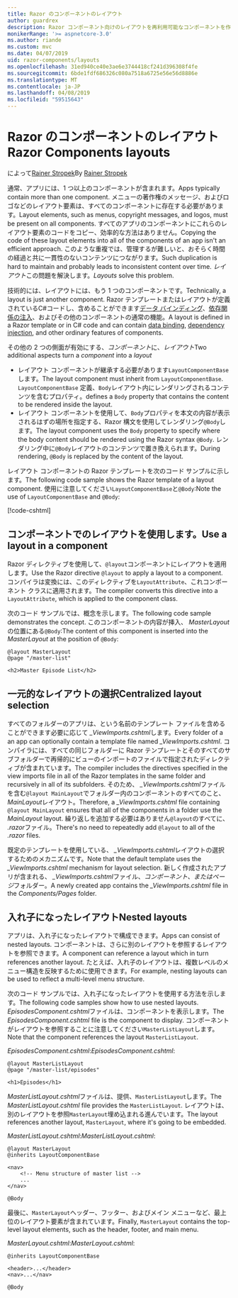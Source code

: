 ```yaml
---
title: Razor のコンポーネントのレイアウト
author: guardrex
description: Razor コンポーネント向けのレイアウトを再利用可能なコンポーネントを作成する方法について説明します。
monikerRange: '>= aspnetcore-3.0'
ms.author: riande
ms.custom: mvc
ms.date: 04/07/2019
uid: razor-components/layouts
ms.openlocfilehash: 31ed940ce40e3ae6e3744418cf241d396308f4fe
ms.sourcegitcommit: 6bde1fdf686326c080a7518a6725e56e56d8886e
ms.translationtype: MT
ms.contentlocale: ja-JP
ms.lasthandoff: 04/08/2019
ms.locfileid: "59515643"
---
```

# <a name="razor-components-layouts"></a><span data-ttu-id="46308-103">Razor のコンポーネントのレイアウト</span><span class="sxs-lookup"><span data-stu-id="46308-103">Razor Components layouts</span></span>

<span data-ttu-id="46308-104">によって[Rainer Stropek](https://www.timecockpit.com)</span><span class="sxs-lookup"><span data-stu-id="46308-104">By [Rainer Stropek](https://www.timecockpit.com)</span></span>

<span data-ttu-id="46308-105">通常、アプリには、1 つ以上のコンポーネントが含まれます。</span><span class="sxs-lookup"><span data-stu-id="46308-105">Apps typically contain more than one component.</span></span> <span data-ttu-id="46308-106">メニューの著作権のメッセージ、およびロゴなどのレイアウト要素は、すべてのコンポーネントに存在する必要があります。</span><span class="sxs-lookup"><span data-stu-id="46308-106">Layout elements, such as menus, copyright messages, and logos, must be present on all components.</span></span> <span data-ttu-id="46308-107">すべてのアプリのコンポーネントにこれらのレイアウト要素のコードをコピー、効率的な方法はありません。</span><span class="sxs-lookup"><span data-stu-id="46308-107">Copying the code of these layout elements into all of the components of an app isn't an efficient approach.</span></span> <span data-ttu-id="46308-108">このような重複では、管理するが難しいと、おそらく時間の経過と共に一貫性のないコンテンツにつながります。</span><span class="sxs-lookup"><span data-stu-id="46308-108">Such duplication is hard to maintain and probably leads to inconsistent content over time.</span></span> <span data-ttu-id="46308-109">*レイアウト*この問題を解決します。</span><span class="sxs-lookup"><span data-stu-id="46308-109">*Layouts* solve this problem.</span></span>

<span data-ttu-id="46308-110">技術的には、レイアウトには、もう 1 つのコンポーネントです。</span><span class="sxs-lookup"><span data-stu-id="46308-110">Technically, a layout is just another component.</span></span> <span data-ttu-id="46308-111">Razor テンプレートまたはレイアウトが定義されているC#コードし、含めることができます[データ バインディング](xref:razor-components/components#data-binding)、[依存関係の注入](xref:razor-components/dependency-injection)、およびその他のコンポーネントの通常の機能。</span><span class="sxs-lookup"><span data-stu-id="46308-111">A layout is defined in a Razor template or in C# code and can contain [data binding](xref:razor-components/components#data-binding), [dependency injection](xref:razor-components/dependency-injection), and other ordinary features of components.</span></span>

<span data-ttu-id="46308-112">その他の 2 つの側面が有効にする、*コンポーネント*に、*レイアウト*</span><span class="sxs-lookup"><span data-stu-id="46308-112">Two additional aspects turn a *component* into a *layout*</span></span>

* <span data-ttu-id="46308-113">レイアウト コンポーネントが継承する必要があります`LayoutComponentBase`します。</span><span class="sxs-lookup"><span data-stu-id="46308-113">The layout component must inherit from `LayoutComponentBase`.</span></span> `LayoutComponentBase` <span data-ttu-id="46308-114">定義、`Body`レイアウト内にレンダリングされるコンテンツを含むプロパティ。</span><span class="sxs-lookup"><span data-stu-id="46308-114">defines a `Body` property that contains the content to be rendered inside the layout.</span></span>
* <span data-ttu-id="46308-115">レイアウト コンポーネントを使用して、`Body`プロパティを本文の内容が表示されるはずの場所を指定する、Razor 構文を使用してレンダリング`@Body`します。</span><span class="sxs-lookup"><span data-stu-id="46308-115">The layout component uses the `Body` property to specify where the body content should be rendered using the Razor syntax `@Body`.</span></span> <span data-ttu-id="46308-116">レンダリング中に`@Body`レイアウトのコンテンツで置き換えられます。</span><span class="sxs-lookup"><span data-stu-id="46308-116">During rendering, `@Body` is replaced by the content of the layout.</span></span>

<span data-ttu-id="46308-117">レイアウト コンポーネントの Razor テンプレートを次のコード サンプルに示します。</span><span class="sxs-lookup"><span data-stu-id="46308-117">The following code sample shows the Razor template of a layout component.</span></span> <span data-ttu-id="46308-118">使用に注意してください`LayoutComponentBase`と`@Body`:</span><span class="sxs-lookup"><span data-stu-id="46308-118">Note the use of `LayoutComponentBase` and `@Body`:</span></span>

[!code-cshtml[](layouts/sample_snapshot/3.x/MasterLayout.cshtml)]

## <a name="use-a-layout-in-a-component"></a><span data-ttu-id="46308-119">コンポーネントでのレイアウトを使用します。</span><span class="sxs-lookup"><span data-stu-id="46308-119">Use a layout in a component</span></span>

<span data-ttu-id="46308-120">Razor ディレクティブを使用して、`@layout`コンポーネントにレイアウトを適用します。</span><span class="sxs-lookup"><span data-stu-id="46308-120">Use the Razor directive `@layout` to apply a layout to a component.</span></span> <span data-ttu-id="46308-121">コンパイラは変換には、このディレクティブを`LayoutAttribute`、これコンポーネント クラスに適用されます。</span><span class="sxs-lookup"><span data-stu-id="46308-121">The compiler converts this directive into a `LayoutAttribute`, which is applied to the component class.</span></span>

<span data-ttu-id="46308-122">次のコード サンプルでは、概念を示します。</span><span class="sxs-lookup"><span data-stu-id="46308-122">The following code sample demonstrates the concept.</span></span> <span data-ttu-id="46308-123">このコンポーネントの内容が挿入、 *MasterLayout*の位置にある`@Body`:</span><span class="sxs-lookup"><span data-stu-id="46308-123">The content of this component is inserted into the *MasterLayout* at the position of `@Body`:</span></span>

```cshtml
@layout MasterLayout
@page "/master-list"

<h2>Master Episode List</h2>
```

## <a name="centralized-layout-selection"></a><span data-ttu-id="46308-124">一元的なレイアウトの選択</span><span class="sxs-lookup"><span data-stu-id="46308-124">Centralized layout selection</span></span>

<span data-ttu-id="46308-125">すべてのフォルダーのアプリは、という名前のテンプレート ファイルを含めることができます必要に応じて *_ViewImports.cshtml*します。</span><span class="sxs-lookup"><span data-stu-id="46308-125">Every folder of a an app can optionally contain a template file named *_ViewImports.cshtml*.</span></span> <span data-ttu-id="46308-126">コンパイラには、すべての同じフォルダーに Razor テンプレートとそのすべてのサブフォルダーで再帰的にビューのインポートのファイルで指定されたディレクティブが含まれています。</span><span class="sxs-lookup"><span data-stu-id="46308-126">The compiler includes the directives specified in the view imports file in all of the Razor templates in the same folder and recursively in all of its subfolders.</span></span> <span data-ttu-id="46308-127">そのため、 *_ViewImports.cshtml*ファイルを含む`@layout MainLayout`でフォルダー内のコンポーネントのすべてのこと、 *MainLayout*レイアウト。</span><span class="sxs-lookup"><span data-stu-id="46308-127">Therefore, a *_ViewImports.cshtml* file containing `@layout MainLayout` ensures that all of the components in a folder use the *MainLayout* layout.</span></span> <span data-ttu-id="46308-128">繰り返しを追加する必要はありません`@layout`のすべてに、 *.razor*ファイル。</span><span class="sxs-lookup"><span data-stu-id="46308-128">There's no need to repeatedly add `@layout` to all of the *.razor* files.</span></span>

<span data-ttu-id="46308-129">既定のテンプレートを使用している、 *_ViewImports.cshtml*レイアウトの選択するためのメカニズムです。</span><span class="sxs-lookup"><span data-stu-id="46308-129">Note that the default template uses the *_ViewImports.cshtml* mechanism for layout selection.</span></span> <span data-ttu-id="46308-130">新しく作成されたアプリが含まれる、 *_ViewImports.cshtml*ファイル、*コンポーネント、またはページ*フォルダー。</span><span class="sxs-lookup"><span data-stu-id="46308-130">A newly created app contains the *_ViewImports.cshtml* file in the *Components/Pages* folder.</span></span>

## <a name="nested-layouts"></a><span data-ttu-id="46308-131">入れ子になったレイアウト</span><span class="sxs-lookup"><span data-stu-id="46308-131">Nested layouts</span></span>

<span data-ttu-id="46308-132">アプリは、入れ子になったレイアウトで構成できます。</span><span class="sxs-lookup"><span data-stu-id="46308-132">Apps can consist of nested layouts.</span></span> <span data-ttu-id="46308-133">コンポーネントは、さらに別のレイアウトを参照するレイアウトを参照できます。</span><span class="sxs-lookup"><span data-stu-id="46308-133">A component can reference a layout which in turn references another layout.</span></span> <span data-ttu-id="46308-134">たとえば、入れ子のレイアウトは、複数レベルのメニュー構造を反映するために使用できます。</span><span class="sxs-lookup"><span data-stu-id="46308-134">For example, nesting layouts can be used to reflect a multi-level menu structure.</span></span>

<span data-ttu-id="46308-135">次のコード サンプルでは、入れ子になったレイアウトを使用する方法を示します。</span><span class="sxs-lookup"><span data-stu-id="46308-135">The following code samples show how to use nested layouts.</span></span> <span data-ttu-id="46308-136">*EpisodesComponent.cshtml*ファイルは、コンポーネントを表示します。</span><span class="sxs-lookup"><span data-stu-id="46308-136">The *EpisodesComponent.cshtml* file is the component to display.</span></span> <span data-ttu-id="46308-137">コンポーネントがレイアウトを参照することに注意してください`MasterListLayout`します。</span><span class="sxs-lookup"><span data-stu-id="46308-137">Note that the component references the layout `MasterListLayout`.</span></span>

<span data-ttu-id="46308-138">*EpisodesComponent.cshtml*:</span><span class="sxs-lookup"><span data-stu-id="46308-138">*EpisodesComponent.cshtml*:</span></span>

```cshtml
@layout MasterListLayout
@page "/master-list/episodes"

<h1>Episodes</h1>
```

<span data-ttu-id="46308-139">*MasterListLayout.cshtml*ファイルは、提供、`MasterListLayout`します。</span><span class="sxs-lookup"><span data-stu-id="46308-139">The *MasterListLayout.cshtml* file provides the `MasterListLayout`.</span></span> <span data-ttu-id="46308-140">レイアウトは、別のレイアウトを参照`MasterLayout`埋め込まれる進んでいます。</span><span class="sxs-lookup"><span data-stu-id="46308-140">The layout references another layout, `MasterLayout`, where it's going to be embedded.</span></span>

<span data-ttu-id="46308-141">*MasterListLayout.cshtml*:</span><span class="sxs-lookup"><span data-stu-id="46308-141">*MasterListLayout.cshtml*:</span></span>

```cshtml
@layout MasterLayout
@inherits LayoutComponentBase

<nav>
    <!-- Menu structure of master list -->
    ...
</nav>

@Body
```

<span data-ttu-id="46308-142">最後に、`MasterLayout`ヘッダー、フッター、およびメイン メニューなど、最上位のレイアウト要素が含まれています。</span><span class="sxs-lookup"><span data-stu-id="46308-142">Finally, `MasterLayout` contains the top-level layout elements, such as the header, footer, and main menu.</span></span>

<span data-ttu-id="46308-143">*MasterLayout.cshtml*:</span><span class="sxs-lookup"><span data-stu-id="46308-143">*MasterLayout.cshtml*:</span></span>

```cshtml
@inherits LayoutComponentBase

<header>...</header>
<nav>...</nav>

@Body
```
